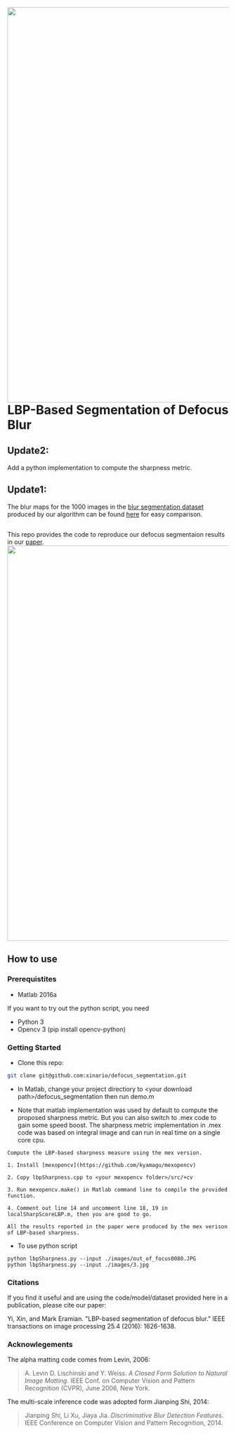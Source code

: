 <img src='./images/video_exampe.gif' align="right" width=900>
<br>

# LBP-Based Segmentation of Defocus Blur




## Update2:
Add a python implementation to compute the sharpness metric.

## Update1:
The blur maps for the 1000 images in the [blur segmentation dataset](http://www.cse.cuhk.edu.hk/%7Eleojia/projects/dblurdetect/dataset.html) produced by our algorithm can be found [here](https://1drv.ms/u/s!Aj4IQl4ug0_9hEANDaY7WjuOQkxW) for easy comparison.

##
This repo provides the code to reproduce our defocus segmentaion results  in our [paper](https://ieeexplore.ieee.org/abstract/document/7403985/).
<img src="./images/figure1.png" width="900px"/>

## How to use

### Prerequistites
- Matlab 2016a

If you want to try out the python script, you need

- Python 3
- Opencv 3 (pip install opencv-python)

### Getting Started
- Clone this repo:
```bash
git clone git@github.com:xinario/defocus_segmentation.git
```

- In Matlab, change your project directiory to <your download path\>/defocus_segmentation then run demo.m

- Note that matlab implementation was used by default to compute the proposed sharpness metric. But you can also switch to .mex code to gain some speed boost. The sharpness metric implementation in .mex code was based on integral image and can run in real time on a single core cpu.

```
Compute the LBP-based sharpness measure using the mex version.

1. Install [mexopencv](https://github.com/kyamagu/mexopencv)

2. Copy lbpSharpness.cpp to <your mexopencv folder>/src/+cv 

3. Run mexopencv.make() in Matlab command line to compile the provided function.

4. Comment out line 14 and uncomment line 18, 19 in localSharpScoreLBP.m, then you are good to go.

All the results reported in the paper were produced by the mex verison of LBP-based sharpness.
```

- To use python script
```
python lbpSharpness.py --input ./images/out_of_focus0080.JPG
python lbpSharpness.py --input ./images/3.jpg
```

### Citations
If you find it useful and are using the code/model/dataset provided here in a publication, please cite our paper:

Yi, Xin, and Mark Eramian. "LBP-based segmentation of defocus blur." IEEE transactions on image processing 25.4 (2016): 1626-1638.

### Acknowlegements
The alpha matting code comes from Levin, 2006:

>A. Levin D. Lischinski and Y. Weiss. *A Closed Form Solution to Natural Image Matting*. 
IEEE Conf. on Computer Vision and Pattern Recognition (CVPR), June 2006, New York.

The multi-scale inference code was adopted form Jianping Shi, 2014:

>Jianping Shi, Li Xu, Jiaya Jia. *Discriminative Blur Detection Features*.
IEEE Conference on Computer Vision and Pattern Recognition, 2014. 









